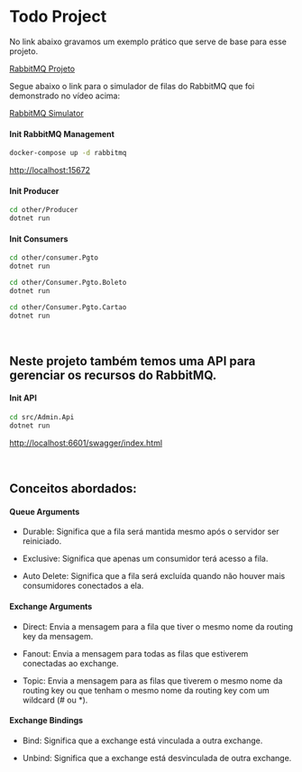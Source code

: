 # Todo Project 

No link abaixo gravamos um exemplo prático que serve de base para esse projeto.

[RabbitMQ Projeto](https://www.canva.com/design/DAFRUv2rHdY/O6XmU5bD-NfQIzXWtCFaMA/watch?utm_content=DAFRUv2rHdY&utm_campaign=designshare&utm_medium=link&utm_source=publishsharelink)


Segue abaixo o link para o simulador de filas do RabbitMQ que foi demonstrado no vídeo acima:

[RabbitMQ Simulator](http://tryrabbitmq.com/)



#### Init RabbitMQ Management

```bash
docker-compose up -d rabbitmq
```
<http://localhost:15672>



#### Init Producer

```bash
cd other/Producer
dotnet run
```


#### Init Consumers

```bash
cd other/consumer.Pgto
dotnet run

cd other/Consumer.Pgto.Boleto
dotnet run

cd other/Consumer.Pgto.Cartao
dotnet run
```



<br>

## Neste projeto também temos uma API para gerenciar os recursos do RabbitMQ.

#### Init API

```bash
cd src/Admin.Api
dotnet run
```
<http://localhost:6601/swagger/index.html>



<br>

## Conceitos abordados:


#### Queue Arguments

- Durable: Significa que a fila será mantida mesmo após o servidor ser reiniciado.

- Exclusive: Significa que apenas um consumidor terá acesso a fila.

- Auto Delete: Significa que a fila será excluída quando não houver mais consumidores conectados a ela.


#### Exchange Arguments

- Direct: Envia a mensagem para a fila que tiver o mesmo nome da routing key da mensagem.

- Fanout: Envia a mensagem para todas as filas que estiverem conectadas ao exchange.

- Topic: Envia a mensagem para as filas que tiverem o mesmo nome da routing key ou que tenham o mesmo nome da routing key com um wildcard (# ou *).


#### Exchange Bindings

- Bind: Significa que a exchange está vinculada a outra exchange.

- Unbind: Significa que a exchange está desvinculada de outra exchange.




